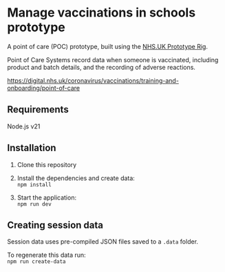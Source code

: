 # Manage vaccinations in schools prototype

A point of care (POC) prototype, built using the [NHS.UK Prototype Rig](https://github.com/x-govuk/nhsuk-prototype-rig).

Point of Care Systems record data when someone is vaccinated, including product and batch details, and the recording of adverse reactions.

<https://digital.nhs.uk/coronavirus/vaccinations/training-and-onboarding/point-of-care>

## Requirements

Node.js v21

## Installation

1. Clone this repository

2. Install the dependencies and create data:\
   `npm install`

3. Start the application:\
   `npm run dev`

## Creating session data

Session data uses pre-compiled JSON files saved to a `.data` folder.

To regenerate this data run:\
`npm run create-data`
